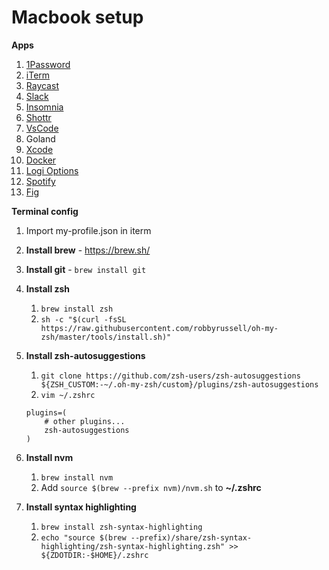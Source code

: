 # Macbook setup

**Apps**

1. [1Password](https://1password.com/)
2. [iTerm](https://iterm2.com/)
3. [Raycast](https://www.raycast.com/)
4. [Slack](https://slack.com/intl/en-gb)
5. [Insomnia](https://insomnia.rest/)
6. [Shottr](https://shottr.cc/)
7. [VsCode](https://code.visualstudio.com/)
8. Goland
9. [Xcode](https://apps.apple.com/gb/app/xcode/id497799835?mt=12)
10. [Docker](https://www.docker.com/)
11. [Logi Options](https://www.logitech.com/en-gb/software/options.html)
12. [Spotify](https://www.spotify.com/de-en/download/mac/)
13. [Fig](https://fig.io/)

**Terminal config**

1. Import my-profile.json in iterm
2. **Install brew** - https://brew.sh/
3. **Install git** - `brew install git`
4. **Install zsh**
   1. `brew install zsh`
   2. `sh -c "$(curl -fsSL https://raw.githubusercontent.com/robbyrussell/oh-my-zsh/master/tools/install.sh)"`
5. **Install zsh-autosuggestions**

   1. `git clone https://github.com/zsh-users/zsh-autosuggestions ${ZSH_CUSTOM:-~/.oh-my-zsh/custom}/plugins/zsh-autosuggestions`
   2. `vim ~/.zshrc`

   ```
   plugins=(
       # other plugins...
       zsh-autosuggestions
   )
   ```

6. **Install nvm**
   1. `brew install nvm`
   2. Add `source $(brew --prefix nvm)/nvm.sh` to **~/.zshrc**
7. **Install syntax highlighting**
   1. `brew install zsh-syntax-highlighting`
   2. `echo "source $(brew --prefix)/share/zsh-syntax-highlighting/zsh-syntax-highlighting.zsh" >> ${ZDOTDIR:-$HOME}/.zshrc`
